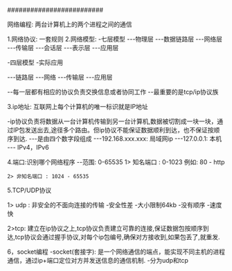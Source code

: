 #########################

网络编程: 两台计算机上的两个进程之间的通信

1.网络协议:  一套规则 
2.网络模型: 
-七层模型 
---物理层
---数据链路层 
---网络层
---传输层
---会话层
---表示层
---应用层 

-四层模型 -实际应用

---链路层
---网络
---传输层
---应用层 

--每一层都有相应的协议负责交换信息或者协同工作
--最重要的是tcp/ip协议族

3.ip地址: 互联网上每个计算机的唯一标识就是IP地址 

-ip协议负责将数据从一台计算机传输到另一台计算机,数据被切割成一块一块，通过IP包发送出去,途径多个路由。但ip协议不能保证数据顺利到达，也不保证按顺序到达. 
---是由四个数字段组成
---192.168.xxx.xxx: 局域网ip
---127.0.0.1: 本机 
--- IPv4，IPv6 

4.端口:识别哪个网络程序
--范围: 0-65535
    1> 知名端口 : 0-1023 
        例如: 80 - http 

    2> 非知名端口 : 1024 - 65535   



5.TCP/UDP协议 

1> udp : 非安全的不面向连接的传输 
-安全性差
-大小限制64kb
-没有顺序
-速度快 

2>tcp: 建立在ip协议之上,tcp协议负责建立可靠的连接,保证数据包按顺序到达,tcp协议会通过握手协议,对每个ip包编号,确保对方接收到,如果包丢了,就重发. 


6，socket编程
-socket(套接字): 是一个网络通信的端点，能实现不同主机的进程通信，通过ip+端口定位对方并发送信息的通信机制. 
-分为udp和tcp


















